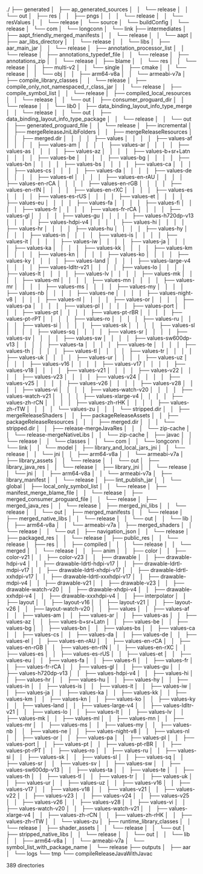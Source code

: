 ./
├── generated
│   ├── ap_generated_sources
│   │   └── release
│   │       └── out
│   ├── res
│   │   ├── pngs
│   │   │   └── release
│   │   └── resValues
│   │       └── release
│   └── source
│       └── buildConfig
│           └── release
│               └── com
│                   └── longconn
│                       └── link
├── intermediates
│   ├── aapt_friendly_merged_manifests
│   │   └── release
│   │       └── aapt
│   ├── aar_libs_directory
│   │   └── release
│   │       └── libs
│   ├── aar_main_jar
│   │   └── release
│   ├── annotation_processor_list
│   │   └── release
│   ├── annotations_typedef_file
│   │   └── release
│   ├── annotations_zip
│   │   └── release
│   ├── blame
│   │   └── res
│   │       └── release
│   │           ├── multi-v2
│   │           └── single
│   ├── cmake
│   │   └── release
│   │       └── obj
│   │           ├── arm64-v8a
│   │           └── armeabi-v7a
│   ├── compile_library_classes
│   │   └── release
│   ├── compile_only_not_namespaced_r_class_jar
│   │   └── release
│   ├── compile_symbol_list
│   │   └── release
│   ├── compiled_local_resources
│   │   └── release
│   │       └── out
│   ├── consumer_proguard_dir
│   │   └── release
│   │       └── lib0
│   ├── data_binding_layout_info_type_merge
│   │   └── release
│   │       └── out
│   ├── data_binding_layout_info_type_package
│   │   └── release
│   │       └── out
│   ├── generated_proguard_file
│   │   └── release
│   ├── incremental
│   │   ├── mergeReleaseJniLibFolders
│   │   ├── mergeReleaseResources
│   │   │   ├── merged.dir
│   │   │   │   ├── values
│   │   │   │   ├── values-af
│   │   │   │   ├── values-am
│   │   │   │   ├── values-ar
│   │   │   │   ├── values-as
│   │   │   │   ├── values-az
│   │   │   │   ├── values-b+sr+Latn
│   │   │   │   ├── values-be
│   │   │   │   ├── values-bg
│   │   │   │   ├── values-bn
│   │   │   │   ├── values-bs
│   │   │   │   ├── values-ca
│   │   │   │   ├── values-cs
│   │   │   │   ├── values-da
│   │   │   │   ├── values-de
│   │   │   │   ├── values-el
│   │   │   │   ├── values-en-rAU
│   │   │   │   ├── values-en-rCA
│   │   │   │   ├── values-en-rGB
│   │   │   │   ├── values-en-rIN
│   │   │   │   ├── values-en-rXC
│   │   │   │   ├── values-es
│   │   │   │   ├── values-es-rUS
│   │   │   │   ├── values-et
│   │   │   │   ├── values-eu
│   │   │   │   ├── values-fa
│   │   │   │   ├── values-fi
│   │   │   │   ├── values-fr
│   │   │   │   ├── values-fr-rCA
│   │   │   │   ├── values-gl
│   │   │   │   ├── values-gu
│   │   │   │   ├── values-h720dp-v13
│   │   │   │   ├── values-hdpi-v4
│   │   │   │   ├── values-hi
│   │   │   │   ├── values-hr
│   │   │   │   ├── values-hu
│   │   │   │   ├── values-hy
│   │   │   │   ├── values-in
│   │   │   │   ├── values-is
│   │   │   │   ├── values-it
│   │   │   │   ├── values-iw
│   │   │   │   ├── values-ja
│   │   │   │   ├── values-ka
│   │   │   │   ├── values-kk
│   │   │   │   ├── values-km
│   │   │   │   ├── values-kn
│   │   │   │   ├── values-ko
│   │   │   │   ├── values-ky
│   │   │   │   ├── values-land
│   │   │   │   ├── values-large-v4
│   │   │   │   ├── values-ldltr-v21
│   │   │   │   ├── values-lo
│   │   │   │   ├── values-lt
│   │   │   │   ├── values-lv
│   │   │   │   ├── values-mk
│   │   │   │   ├── values-ml
│   │   │   │   ├── values-mn
│   │   │   │   ├── values-mr
│   │   │   │   ├── values-ms
│   │   │   │   ├── values-my
│   │   │   │   ├── values-nb
│   │   │   │   ├── values-ne
│   │   │   │   ├── values-night-v8
│   │   │   │   ├── values-nl
│   │   │   │   ├── values-or
│   │   │   │   ├── values-pa
│   │   │   │   ├── values-pl
│   │   │   │   ├── values-port
│   │   │   │   ├── values-pt
│   │   │   │   ├── values-pt-rBR
│   │   │   │   ├── values-pt-rPT
│   │   │   │   ├── values-ro
│   │   │   │   ├── values-ru
│   │   │   │   ├── values-si
│   │   │   │   ├── values-sk
│   │   │   │   ├── values-sl
│   │   │   │   ├── values-sq
│   │   │   │   ├── values-sr
│   │   │   │   ├── values-sv
│   │   │   │   ├── values-sw
│   │   │   │   ├── values-sw600dp-v13
│   │   │   │   ├── values-ta
│   │   │   │   ├── values-te
│   │   │   │   ├── values-th
│   │   │   │   ├── values-tl
│   │   │   │   ├── values-tr
│   │   │   │   ├── values-uk
│   │   │   │   ├── values-ur
│   │   │   │   ├── values-uz
│   │   │   │   ├── values-v16
│   │   │   │   ├── values-v17
│   │   │   │   ├── values-v18
│   │   │   │   ├── values-v21
│   │   │   │   ├── values-v22
│   │   │   │   ├── values-v23
│   │   │   │   ├── values-v24
│   │   │   │   ├── values-v25
│   │   │   │   ├── values-v26
│   │   │   │   ├── values-v28
│   │   │   │   ├── values-vi
│   │   │   │   ├── values-watch-v20
│   │   │   │   ├── values-watch-v21
│   │   │   │   ├── values-xlarge-v4
│   │   │   │   ├── values-zh-rCN
│   │   │   │   ├── values-zh-rHK
│   │   │   │   ├── values-zh-rTW
│   │   │   │   └── values-zu
│   │   │   └── stripped.dir
│   │   ├── mergeReleaseShaders
│   │   ├── packageReleaseAssets
│   │   ├── packageReleaseResources
│   │   │   ├── merged.dir
│   │   │   └── stripped.dir
│   │   ├── release-mergeJavaRes
│   │   │   └── zip-cache
│   │   └── release-mergeNativeLibs
│   │       └── zip-cache
│   ├── javac
│   │   └── release
│   │       └── classes
│   │           └── com
│   │               └── longconn
│   │                   └── link
│   │                       └── model
│   ├── library_and_local_jars_jni
│   │   └── release
│   │       └── jni
│   │           ├── arm64-v8a
│   │           └── armeabi-v7a
│   ├── library_assets
│   │   └── release
│   │       └── out
│   ├── library_java_res
│   │   └── release
│   ├── library_jni
│   │   └── release
│   │       └── jni
│   │           ├── arm64-v8a
│   │           └── armeabi-v7a
│   ├── library_manifest
│   │   └── release
│   ├── lint_publish_jar
│   │   └── global
│   ├── local_only_symbol_list
│   │   └── release
│   ├── manifest_merge_blame_file
│   │   └── release
│   ├── merged_consumer_proguard_file
│   │   └── release
│   ├── merged_java_res
│   │   └── release
│   ├── merged_jni_libs
│   │   └── release
│   │       └── out
│   ├── merged_manifests
│   │   └── release
│   ├── merged_native_libs
│   │   └── release
│   │       └── out
│   │           └── lib
│   │               ├── arm64-v8a
│   │               └── armeabi-v7a
│   ├── merged_shaders
│   │   └── release
│   │       └── out
│   ├── navigation_json
│   │   └── release
│   ├── packaged_res
│   │   └── release
│   ├── public_res
│   │   └── release
│   ├── res
│   │   ├── compiled
│   │   │   └── release
│   │   └── merged
│   │       └── release
│   │           ├── anim
│   │           ├── color
│   │           ├── color-v21
│   │           ├── color-v23
│   │           ├── drawable
│   │           ├── drawable-hdpi-v4
│   │           ├── drawable-ldrtl-hdpi-v17
│   │           ├── drawable-ldrtl-mdpi-v17
│   │           ├── drawable-ldrtl-xhdpi-v17
│   │           ├── drawable-ldrtl-xxhdpi-v17
│   │           ├── drawable-ldrtl-xxxhdpi-v17
│   │           ├── drawable-mdpi-v4
│   │           ├── drawable-v21
│   │           ├── drawable-v23
│   │           ├── drawable-watch-v20
│   │           ├── drawable-xhdpi-v4
│   │           ├── drawable-xxhdpi-v4
│   │           ├── drawable-xxxhdpi-v4
│   │           ├── interpolator
│   │           ├── layout
│   │           ├── layout-v16
│   │           ├── layout-v21
│   │           ├── layout-v26
│   │           ├── layout-watch-v20
│   │           ├── values
│   │           ├── values-af
│   │           ├── values-am
│   │           ├── values-ar
│   │           ├── values-as
│   │           ├── values-az
│   │           ├── values-b+sr+Latn
│   │           ├── values-be
│   │           ├── values-bg
│   │           ├── values-bn
│   │           ├── values-bs
│   │           ├── values-ca
│   │           ├── values-cs
│   │           ├── values-da
│   │           ├── values-de
│   │           ├── values-el
│   │           ├── values-en-rAU
│   │           ├── values-en-rCA
│   │           ├── values-en-rGB
│   │           ├── values-en-rIN
│   │           ├── values-en-rXC
│   │           ├── values-es
│   │           ├── values-es-rUS
│   │           ├── values-et
│   │           ├── values-eu
│   │           ├── values-fa
│   │           ├── values-fi
│   │           ├── values-fr
│   │           ├── values-fr-rCA
│   │           ├── values-gl
│   │           ├── values-gu
│   │           ├── values-h720dp-v13
│   │           ├── values-hdpi-v4
│   │           ├── values-hi
│   │           ├── values-hr
│   │           ├── values-hu
│   │           ├── values-hy
│   │           ├── values-in
│   │           ├── values-is
│   │           ├── values-it
│   │           ├── values-iw
│   │           ├── values-ja
│   │           ├── values-ka
│   │           ├── values-kk
│   │           ├── values-km
│   │           ├── values-kn
│   │           ├── values-ko
│   │           ├── values-ky
│   │           ├── values-land
│   │           ├── values-large-v4
│   │           ├── values-ldltr-v21
│   │           ├── values-lo
│   │           ├── values-lt
│   │           ├── values-lv
│   │           ├── values-mk
│   │           ├── values-ml
│   │           ├── values-mn
│   │           ├── values-mr
│   │           ├── values-ms
│   │           ├── values-my
│   │           ├── values-nb
│   │           ├── values-ne
│   │           ├── values-night-v8
│   │           ├── values-nl
│   │           ├── values-or
│   │           ├── values-pa
│   │           ├── values-pl
│   │           ├── values-port
│   │           ├── values-pt
│   │           ├── values-pt-rBR
│   │           ├── values-pt-rPT
│   │           ├── values-ro
│   │           ├── values-ru
│   │           ├── values-si
│   │           ├── values-sk
│   │           ├── values-sl
│   │           ├── values-sq
│   │           ├── values-sr
│   │           ├── values-sv
│   │           ├── values-sw
│   │           ├── values-sw600dp-v13
│   │           ├── values-ta
│   │           ├── values-te
│   │           ├── values-th
│   │           ├── values-tl
│   │           ├── values-tr
│   │           ├── values-uk
│   │           ├── values-ur
│   │           ├── values-uz
│   │           ├── values-v16
│   │           ├── values-v17
│   │           ├── values-v18
│   │           ├── values-v21
│   │           ├── values-v22
│   │           ├── values-v23
│   │           ├── values-v24
│   │           ├── values-v25
│   │           ├── values-v26
│   │           ├── values-v28
│   │           ├── values-vi
│   │           ├── values-watch-v20
│   │           ├── values-watch-v21
│   │           ├── values-xlarge-v4
│   │           ├── values-zh-rCN
│   │           ├── values-zh-rHK
│   │           ├── values-zh-rTW
│   │           └── values-zu
│   ├── runtime_library_classes
│   │   └── release
│   ├── shader_assets
│   │   └── release
│   │       └── out
│   ├── stripped_native_libs
│   │   └── release
│   │       └── out
│   │           └── lib
│   │               ├── arm64-v8a
│   │               └── armeabi-v7a
│   └── symbol_list_with_package_name
│       └── release
├── outputs
│   ├── aar
│   └── logs
└── tmp
    └── compileReleaseJavaWithJavac

389 directories

